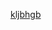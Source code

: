 [kljbhgb](https://github.com/avdey105/avdey105/blob/main/Screenshot_2025_03_15_17_13_18_98_c37d74246d9c81aa0bb824b57eaf7062.jpg)
